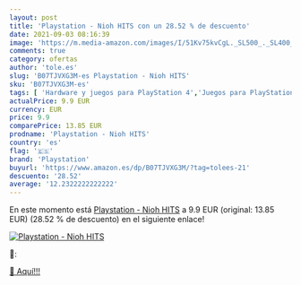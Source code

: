 ```yaml
---
layout: post
title: 'Playstation - Nioh HITS con un 28.52 % de descuento'
date: 2021-09-03 08:16:39
image: 'https://m.media-amazon.com/images/I/51Kv75kvCgL._SL500_._SL400_.jpg'
comments: true
category: ofertas
author: 'tole.es'
slug: 'B07TJVXG3M-es Playstation - Nioh HITS'
sku: 'B07TJVXG3M-es'
tags: [ 'Hardware y juegos para PlayStation 4','Juegos para PlayStation 4','Videojuegos','playstation', ]
actualPrice: 9.9 EUR
currency: EUR
price: 9.9
comparePrice: 13.85 EUR
prodname: 'Playstation - Nioh HITS'
country: 'es'
flag: '🇪🇸'
brand: 'Playstation'
buyurl: 'https://www.amazon.es/dp/B07TJVXG3M/?tag=tolees-21'
descuento: '28.52'
average: '12.2322222222222'
---
```


En este momento está [Playstation - Nioh HITS](https://www.amazon.es/dp/B07TJVXG3M/?tag=tolees-21) a 9.9 EUR (original: 13.85 EUR) (28.52 %  de descuento) en el siguiente enlace!

[![Playstation - Nioh HITS](https://m.media-amazon.com/images/I/51Kv75kvCgL._SL500_._SL400_.jpg)](https://www.amazon.es/dp/B07TJVXG3M/?tag=tolees-21)

🔎:


[🛒 Aquí!!!](https://www.amazon.es/dp/B07TJVXG3M/?tag=tolees-21)
